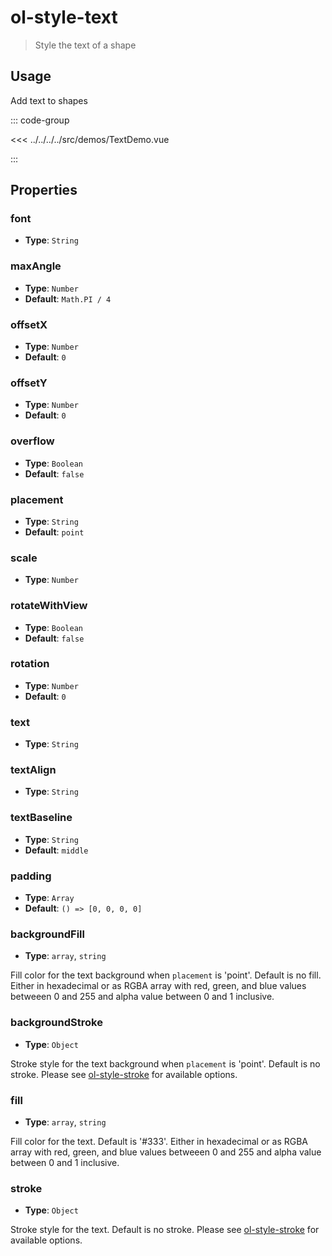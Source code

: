 # ol-style-text

> Style the text of a shape

<script setup>
import TextDemo from "@demos/TextDemo.vue"
</script>

<ClientOnly>
<TextDemo/>
</ClientOnly>

## Usage

Add text to shapes

::: code-group

<<< ../../../../src/demos/TextDemo.vue

:::

## Properties

### font

- **Type**: `String`

### maxAngle

- **Type**: `Number`
- **Default**: `Math.PI / 4`

### offsetX

- **Type**: `Number`
- **Default**: `0`

### offsetY

- **Type**: `Number`
- **Default**: `0`

### overflow

- **Type**: `Boolean`
- **Default**: `false`

### placement

- **Type**: `String`
- **Default**: `point`

### scale

- **Type**: `Number`

### rotateWithView

- **Type**: `Boolean`
- **Default**: `false`

### rotation

- **Type**: `Number`
- **Default**: `0`

### text

- **Type**: `String`

### textAlign

- **Type**: `String`

### textBaseline

- **Type**: `String`
- **Default**: `middle`

### padding

- **Type**: `Array`
- **Default**: `() => [0, 0, 0, 0]`

### backgroundFill

- **Type**: `array`, `string`

Fill color for the text background when `placement` is 'point'. Default is no fill. Either in hexadecimal or as RGBA array with red, green, and blue values betweeen 0 and 255 and alpha value between 0 and 1 inclusive.

### backgroundStroke

- **Type**: `Object`

Stroke style for the text background when `placement` is 'point'. Default is no stroke. Please see [ol-style-stroke](/componentsguide/styles/stroke/#properties) for available options.

### fill

- **Type**: `array`, `string`

Fill color for the text. Default is '#333'. Either in hexadecimal or as RGBA array with red, green, and blue values betweeen 0 and 255 and alpha value between 0 and 1 inclusive.

### stroke

- **Type**: `Object`

Stroke style for the text. Default is no stroke. Please see [ol-style-stroke](/componentsguide/styles/stroke/#properties) for available options.
